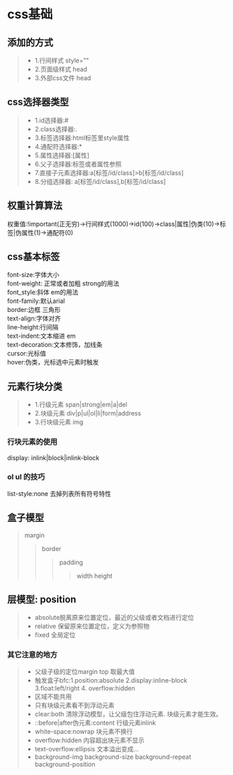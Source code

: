 # css基础
## 添加的方式
> * 1.行间样式 style=""  
> * 2.页面级样式 head  <style></style>  
> * 3.外部css文件 head <link rel="stylesheet" type="text/css" href="地址">  
## css选择器类型
> * 1.id选择器:#
> * 2.class选择器:.
> * 3.标签选择器:html标签里style属性
> * 4.通配符选择器:*
> * 5.属性选择器:[属性]  
> * 6.父子选择器:标签或者属性参照
> * 7.直接子元素选择器:a[标签/id/class]>b[标签/id/class]
> * 8.分组选择器: a[标签/id/class],b[标签/id/class]
## 权重计算算法
权重值:!important(正无穷)->行间样式(1000)->id(100)->class|属性|伪类(10)->标签|伪属性(1)->通配符(0)
## css基本标签
font-size:字体大小  
font-weight: 正常或者加粗 strong的用法  
font_style:斜体 em的用法  
font-family:默认arial  
border:边框 三角形  
text-align:字体对齐  
line-height:行间隔  
text-indent:文本缩进 em  
text-decoration:文本修饰，加线条  
cursor:光标值  
hover:伪类，光标选中元素时触发  
## 元素行块分类
> * 1.行级元素 span|strong|em|a|del  
> * 2.块级元素 div|p|ul|ol|li|form|address  
> * 3.行块级元素  img  
### 行块元素的使用
display: inlink|block|inlink-block
### ol ul 的技巧
list-style:none 去掉列表所有符号特性
## 盒子模型
>margin
>>border
>>>padding
>>>>width 
>>>>height
## 层模型: position
> * absolute脱离原来位置定位，最近的父级或者文档进行定位
> * relative 保留原来位置定位，定义为参照物
> * fixed 全局定位
### 其它注意的地方
> * 父级子级的定位margin top 取最大值
> * 触发盒子bfc:1.position:absolute 2.display:inline-block 3.float:left/right 4. overflow:hidden
> * 区域不能共用
> * 只有块级元素看不到浮动元素
> * clear:both 清除浮动模型，让父级包住浮动元素. 块级元素才能生效。
> * ::before|after伪元素:content   行级元素inlink
> * white-space:nowrap 块元素不换行
> * overflow:hidden 内容超出块元素不显示
> * text-overflow:ellipsis 文本溢出变成...
> * background-img background-size background-repeat background-position
